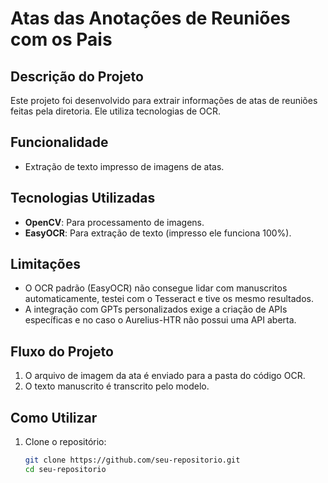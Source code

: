 # Atas das Anotações de Reuniões com os Pais

## **Descrição do Projeto**
Este projeto foi desenvolvido para extrair informações de atas de reuniões feitas pela diretoria. Ele utiliza tecnologias de OCR.

## **Funcionalidade**
- Extração de texto impresso de imagens de atas.

## **Tecnologias Utilizadas**
- **OpenCV**: Para processamento de imagens.
- **EasyOCR**: Para extração de texto (impresso ele funciona 100%).

## **Limitações**
- O OCR padrão (EasyOCR) não consegue lidar com manuscritos automaticamente, testei com o Tesseract e tive os mesmo resultados.
- A integração com GPTs personalizados exige a criação de APIs específicas e no caso o Aurelius-HTR não possui uma API aberta.

## **Fluxo do Projeto**
1. O arquivo de imagem da ata é enviado para a pasta do código OCR.
2. O texto manuscrito é transcrito pelo modelo.

## **Como Utilizar**
1. Clone o repositório:
   ```bash
   git clone https://github.com/seu-repositorio.git
   cd seu-repositorio
